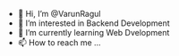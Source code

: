 - 👋 Hi, I’m @VarunRagul
- 👀 I’m interested in Backend Development
- 🌱 I’m currently learning Web Dvelopment 
- 📫 How to reach me ...

<!---
VarunRagul/VarunRagul is a ✨ special ✨ repository because its `README.md` (this file) appears on your GitHub profile.
You can click the Preview link to take a look at your changes.
--->
